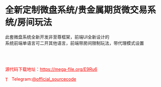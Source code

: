 # 全新定制微盘系统/贵金属期货微交易系统/房间玩法

此套微盘系统全新开发非至尊框架，前端UI全新设计的<br>系统前端单语言可二开其他语言，前端带房间限制玩法，带代理模式设置<br><br><br><br>


<p style="color: red;">源代码下载地址：<a href="https://mega-file.org/E9Ru6" style="color: red;">https://mega-file.org/E9Ru6</a></p><p style="color: red;"><img src="https://cdn-icons-png.flaticon.com/512/2111/2111646.png" alt="Telegram Icon" style="width: 16px; vertical-align: middle; margin-right: 5px;">Telegram:<a href="https://t.me/official_sourcecode" style="color: red;">@official_sourcecode</a></p>
